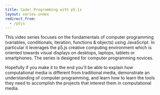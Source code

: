 ```yaml
---
title: Code! Programming with p5.js
layout: series-index
redirect_from:
  - /p5js
---
```


This video series focuses on the fundamentals of computer programming (variables, conditionals, iteration, functions & objects) using JavaScript. In particular it leverages the p5.js creative computing environment which is oriented towards visual displays on desktops, laptops, tablets or smartphones. The series is designed for computer programming novices.

Hopefully if you make it to the end you'll be able to explain how computational media is different from traditional media, demonstrate an understanding of computer programming, and learn how to learn the tools they need to accomplish the projects that interest them in computational media.
